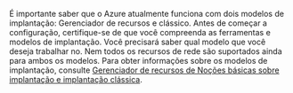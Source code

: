 É importante saber que o Azure atualmente funciona com dois modelos de implantação: Gerenciador de recursos e clássico. Antes de começar a configuração, certifique-se de que você compreenda as ferramentas e modelos de implantação. Você precisará saber qual modelo que você deseja trabalhar no. Nem todos os recursos de rede são suportados ainda para ambos os modelos. Para obter informações sobre os modelos de implantação, consulte [Gerenciador de recursos de Noções básicas sobre implantação e implantação clássica](../articles/resource-manager-deployment-model.md).
